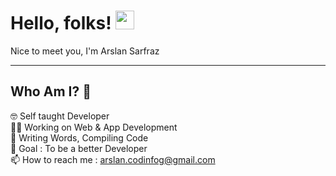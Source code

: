 <h1>Hello, folks! <img src="https://raw.githubusercontent.com/MartinHeinz/MartinHeinz/master/wave.gif" height="30px" style="max-width: 100%; display: inline-block;" data-target="animated-image.originalImage"></h1>
Nice to meet you, I'm Arslan Sarfraz<br/><hr/>

<h2>Who Am I? 🤠</h2>


🤓 Self taught Developer<br/>
👩‍💻 Working on Web & App Development<br/>
📝 Writing Words, Compiling Code<br/>
🎯 Goal : To be a better Developer<br/>
📫 How to reach me : arslan.codinfog@gmail.com<br/>

<!---
arslansarfraz/arslansarfraz is a ✨ special ✨ repository because its `README.md` (this file) appears on your GitHub profile.
You can click the Preview link to take a look at your changes.
--->
